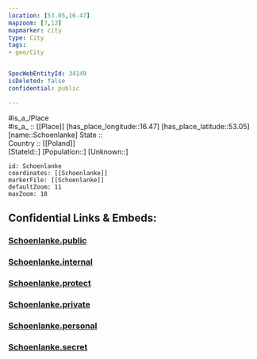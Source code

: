 ```yaml
---
location: [53.05,16.47] 
mapzoom: [7,12] 
mapmarker: city 
type: City
tags:
- geo/City


SpocWebEntityId: 34149
isDeleted: false
confidential: public

---
```

#is_a_/Place  
#is_a_ :: [[Place]] 
[has_place_longitude::16.47] 
[has_place_latitude::53.05] 
[name::Schoenlanke] 
State ::  
Country :: [[Poland]]  
[StateId::] 
[Population::] 
[Unknown::] 


```leaflet
id: Schoenlanke
coordinates: [[Schoenlanke]] 
markerFile: [[Schoenlanke]] 
defaultZoom: 11 
maxZoom: 18
```


## Confidential Links & Embeds: 

### [Schoenlanke.public](/_public/\Earth\Continent\Europe\Europe~East\Poland\Provinces~Poland\Greater_Poland\CitySchoenlanke.public.md) 

### [Schoenlanke.internal](/_internal/\Earth\Continent\Europe\Europe~East\Poland\Provinces~Poland\Greater_Poland\CitySchoenlanke.internal.md) 

### [Schoenlanke.protect](/_protect/\Earth\Continent\Europe\Europe~East\Poland\Provinces~Poland\Greater_Poland\CitySchoenlanke.protect.md) 

### [Schoenlanke.private](/_private/\Earth\Continent\Europe\Europe~East\Poland\Provinces~Poland\Greater_Poland\CitySchoenlanke.private.md) 

### [Schoenlanke.personal](/_personal/\Earth\Continent\Europe\Europe~East\Poland\Provinces~Poland\Greater_Poland\CitySchoenlanke.personal.md) 

### [Schoenlanke.secret](/_secret/\Earth\Continent\Europe\Europe~East\Poland\Provinces~Poland\Greater_Poland\CitySchoenlanke.secret.md)

